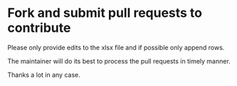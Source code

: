 # Fork and submit pull requests to contribute
Please only provide edits to the xlsx file and if possible only append rows.

The maintainer will do its best to process the pull requests in timely manner.

Thanks a lot in any case.
